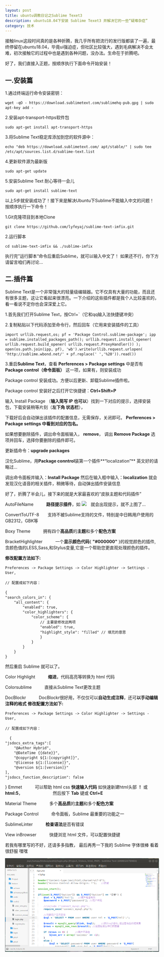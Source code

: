 ```yaml
---
layout: post
title: ubuntu调教日记之Sublime Texet3
description: ubuntu18.04下安装 Sublime Texet3 并解决它的一些“疑难杂症”
category: 技术
---
```


接触linux这段时间真的是各种折腾，我几乎所有把流行的发行版都装了一遍，最终停留在ubuntu18.04，毕竟ui强迫症，但社区比较强大，遇到毛病解决不会太难，初次接触它的过程中也是遇到各种问题，没办法。生命在于折腾吧。

好了，我们直接入正题，按顺序执行下面命令开始安装！

## 一.安装篇

1.通过终端运行命令安装密钥：

    wget -qO - https://download.sublimetext.com/sublimehq-pub.gpg | sudo apt-key add -
    
2.安装apt-transport-https软件包

    sudo apt-get install apt-transport-https

3.将Sublime Text稳定库添加到您的软件源中：

    echo "deb https://download.sublimetext.com/ apt/stable/" | sudo tee /etc/apt/sources.list.d/sublime-text.list

4.更新软件源为最新版

    sudo apt-get update

5.安装Sublime Text 耐心等待一会儿

    sudo apt-get install sublime-text

以上5步就安装成功了！接下来是解决Ubuntu下Sublime不能输入中文的问题！
按顺序执行一下命令！

1.Git克隆项目到本地Clone

    git clone https://github.com/lyfeyaj/sublime-text-imfix.git

2.运行脚本

    cd sublime-text-imfix && ./sublime-imfix

执行完”运行脚本“命令后重启Sublime，就可以输入中文了！
如果还不行，你下方请留言咱们再讨论...

## 二.插件篇

Sublime Text是一个非常强大的轻量级编辑器。它不仅具有大量的功能，而且还有很多主题，这让它看起来很漂亮。一下介绍的这些插件都是我个人比较喜欢的，看一看说不定你也会深深爱上它。

1.首先我们打开Sublime Text，按Ctrl+`（它和qq输入法快捷键冲突）

2.复制粘贴以下代码添加至命令行，然后回车（它用来安装插件的工具）

    import urllib.request,os; pf = 'Package Control.sublime-package'; ipp = sublime.installed_packages_path(); urllib.request.install_opener( urllib.request.build_opener( urllib.request.ProxyHandler()) ); open(os.path.join(ipp, pf), 'wb').write(urllib.request.urlopen( 'http://sublime.wbond.net/' + pf.replace(' ','%20')).read())

3.重启**Sublime Text**，查看 **Perferences > Package settings** 中是否有 **Package control（命令面板）** 这一项，如果有，则安装成功

Package control 安装成功。方便以后更新、卸载Sublime插件啦。

Package control 安装好之后打开它快捷键：**Ctrl+Shift+P**

输入 Install Package （**输入简写 IP 也可以**）找到一下对应的提示，选择安装包，下载安装稍等片刻（**左下角 状态栏**），

下载好后会自动弹出该插件的配置信息，无需保存，关闭即可。
**Perferences > Package settings 中看到对应的包名。**

如果想要删除插件，调出命令面板输入， **remove**， 调出 **Remove Package** 选项并回车，选择你要删除的插件即可。

更新插命令：**upgrade packages**


汉化Sublime，用**Package conntrol**装第一个插件**“localization”**
英文好的请略过...

调出命令面板并输入：**Install Package**
然后在输入框中输入：**localization**
就会发现汉化语音的相关插件，稍微等待，自动弹出插件安装信息

好了，折腾了半会儿，接下来的就是大家最喜欢的“皮肤主题和代码插件”

AutoFileName　　　**路径提示插件**，如 <img src=”” />　就会出现提示，就不上图了...

ConvertToUTF-8　　支持不被Sublime支持的文件，特别是中日韩用户使用的GB2312，GBK等

Boxy Theme　　　拥有四个**高品质**的**主题**和多个**配色方案**

BracketHighlighter　　　一个**显示颜色代码**{ **"#000000"** }的视觉颜色的插件,含颜色值的LESS,Sass,和Stylus变量,它是一个帮助您更直观处理颜色的插件。

**修改配置方法如下:**

    Preferences -> Package Settings -> Color Highlighter -> Settings - User,
    
    // 配置成如下内容： 
    
    {
    "search_colors_in": {
        "all_content": {
            "enabled": true,
            "color_highlighters": {
                "color_scheme": {
                    // 主要是修改这两项
                    "enabled": true,
                    "highlight_style": "filled" // 填充的意思
                    }
                }
            }
        }
    }
然后重启 Sublime 就可以了。

Color Highlight　　　**缩进**，代码高亮等转换为 html 代码 　

Colorsublime　　　直接从Sublime Text更改主题

DocBlockr　　　DocBlockr很好用，不仅仅可以**自动生成注释**，还可**以手动编辑注释的格式**
**修改配置方法如下:**

    Preferences -> Package Settings -> Color Highlighter -> Settings - User,
    
    // 配置成如下内容：
    
      {
    "jsdocs_extra_tags":[
        "@Author Hybrid",
        "@DateTime {{date}}",
        "@copyright ${1:[copyright]}",
        "@license ${1:[license]}",
        "@version ${1:[version]}"
    ],
    "jsdocs_function_description": false
  }
Emmet　　　可以帮助 html css **快速输入代码** 如快速新建html头部 **！** 或 **html:5**，
&nbsp;&nbsp;&nbsp;&nbsp;&nbsp;&nbsp;&nbsp;&nbsp;&nbsp;&nbsp;&nbsp;&nbsp;&nbsp;&nbsp;&nbsp;&nbsp;&nbsp;&nbsp;&nbsp;&nbsp;&nbsp;&nbsp;&nbsp;&nbsp;然后按下 **Tab** 键或 **Ctrl+E**

Material Theme　　　多个**高品质**的**主题**和多个**配色方案**

Package Control　　　命令面板，Sublime 最重要的功能之一

SublimeLinter　　　**检查语法**是否有错误

View inBrowser　　　快捷浏览 html 文件，可以配置快捷键


若我有哪里写的不好，还请多多指教，
最后再秀一下我的 Sublime 字体很棒 看着很舒服 嘿嘿

![](/images/2018-08-30-sublime/sublime.png)
